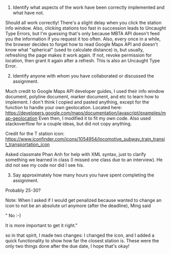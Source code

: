 1. Identify what aspects of the work have been correctly implemented and what have not.

Should all work correctly! There's a slight delay when you click the station info window. Also, clicking stations too fast in succession leads to Uncaught Type Errors, but I'm guessing that's only because MBTA API doesn't feed you the information if you request it too often.  Also, every once in a while, the browser decides to forget how to read Google Maps API and doesn't know what "spherical" (used to calculate distance) is, but usually, refreshing the page makes it work again. If not, revoke permission for location, then grant it again after a refresh. This is also an Uncaught Type Error.

2. Identify anyone with whom you have collaborated or discussed the assignment.

Much credit to Google Maps API developer guides, I used their info window document, polyline document, marker document, and etc to learn how to implement. I don't think I copied and pasted anything, except for the function to handle your own geolocation. Located here: https://developers.google.com/maps/documentation/javascript/examples/map-geolocation
Even then, I modified it to fit my own code. Also used stackoverflow for a couple ideas, but did not copy anything.

Credit for the T station icon: https://www.iconfinder.com/icons/1054954/locomotive_subway_train_transit_transportation_icon

Asked classmate Phan Anh for help with XML syntax, just to clarify something we learned in class (I missed one class due to an interview). He did not see my code nor did I see his.

3. Say approximately how many hours you have spent completing the assignment.

Probably 25-30?

Note: When I asked if I would get penalized because wanted to change an icon to not be an absolute url anymore (after the deadline), Ming said

" No :-)
 

It is more important to get it right."

so in that spirit, I made two changes: I changed the icon, and I added a quick functionality to show how far the closest station is. These were the only two things done after the due date, I hope that's okay!

